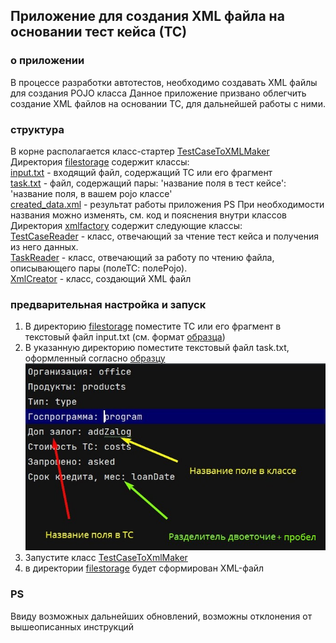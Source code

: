 ## Приложение для создания XML файла на основании тест кейса (ТС) 
### о приложении
В процессе разработки автотестов, необходимо создавать XML файлы для создания POJO класса
Данное приложение призвано облегчить создание XML файлов на основании ТС, для дальнейшей
работы с ними.
### структура
В корне располагается класс-стартер [TestCaseToXMLMaker](src/application/TestCaseToXMLMaker.java)   
Директория [filestorage](src/main/java/app/filestorage) содержит классы:  
[input.txt](src/main/java/app/filestorage/input.txt) - входящий файл, содержащий ТС или его фрагмент  
[task.txt](ssrc/main/java/app/filestorage/task.txt) - файл, содержащий пары: 'название поля в тест кейсе': 'название поля, в вашем pojo классе'  
[created_data.xml](src/main/java/app/filestorage/created_data.xml) - результат работы приложения
PS При необходимости названия можно изменять, см. код и пояснения внутри классов  
Директория [xmlfactory](src/application/xmlfactory) содержит следующие классы:  
[TestCaseReader](src/main/java/app/xmlfactory/TestCaseReader.java) - класс, отвечающий за чтение тест кейса и
получения из него данных.  
[TaskReader](src/main/java/app/xmlfactory/TaskReader.java) - класс, отвечающий за работу по чтению файла, 
описывающего пары (полеТС: полеPojo).  
[XmlCreator](src/main/java/app/xmlfactory/XmlCreator.java) - класс, создающий XML файл
### предварительная настройка и запуск
1. В директорию [filestorage](src/main/java/app/filestorage) поместите ТС или его фрагмент в текстовый файл input.txt
(см. формат [образца](src/main/java/app/examples))
2. В указанную директорию поместите текстовый файл task.txt, оформленный согласно [образцу](src/application/examples)
![task.txt picture](src/main/java/app/examples/tasktxt.jpg) 
3. Запустите класс [TestCaseToXmlMaker](src/main/java/app/TestCaseToXMLMaker.java)
4. в директории [filestorage](src/main/java/app/filestorage) будет сформирован XML-файл  

### PS
Ввиду возможных дальнейших обновлений, возможны отклонения от вышеописанных инструкций

